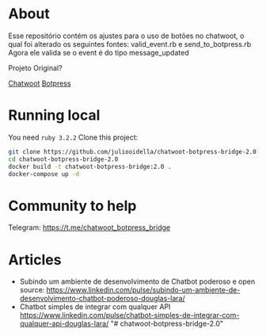 # About
Esse repositório contém os ajustes para o uso de botões no chatwoot, o qual foi alterado os seguintes fontes: valid_event.rb e send_to_botpress.rb
Agora ele valida se o event é do tipo message_updated

Projeto Original?

[Chatwoot](https://github.com/chatwoot/chatwoot)
[Botpress](https://github.com/botpress/botpress)

# Running local

You need `ruby 3.2.2`
Clone this project:
```sh
git clone https://github.com/juliooidella/chatwoot-botpress-bridge-2.0.git
cd chatwoot-botpress-bridge-2.0
docker build -t chatwoot-botpress-bridge:2.0 .
docker-compose up -d
```

# Community to help

Telegram: https://t.me/chatwoot_botpress_bridge

# Articles

- Subindo um ambiente de desenvolvimento de Chatbot poderoso e open source:
https://www.linkedin.com/pulse/subindo-um-ambiente-de-desenvolvimento-chatbot-poderoso-douglas-lara/
- Chatbot simples de integrar com qualquer API
https://www.linkedin.com/pulse/chatbot-simples-de-integrar-com-qualquer-api-douglas-lara/
"# chatwoot-botpress-bridge-2.0" 

